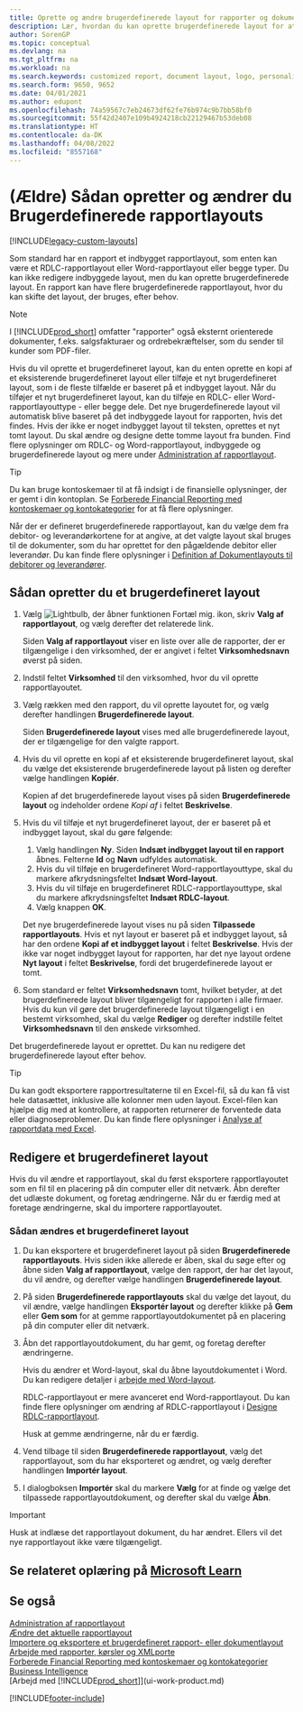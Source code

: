 ```yaml
---
title: Oprette og ændre brugerdefinerede layout for rapporter og dokumenter
description: Lær, hvordan du kan oprette brugerdefinerede layout for at tilpasse udseendet af en rapport, når den vises, udskrives eller gemmes.
author: SorenGP
ms.topic: conceptual
ms.devlang: na
ms.tgt_pltfrm: na
ms.workload: na
ms.search.keywords: customized report, document layout, logo, personalize
ms.search.form: 9650, 9652
ms.date: 04/01/2021
ms.author: edupont
ms.openlocfilehash: 74a59567c7eb24673df62fe76b974c9b7bb58bf0
ms.sourcegitcommit: 55f42d2407e109b4924218cb22129467b53deb08
ms.translationtype: HT
ms.contentlocale: da-DK
ms.lasthandoff: 04/08/2022
ms.locfileid: "8557168"
---
```

# <a name="legacy-create-and-modify-custom-report-layouts"></a>(Ældre) Sådan opretter og ændrer du Brugerdefinerede rapportlayouts

[!INCLUDE[legacy-custom-layouts](includes/legacy-custom-layouts.md)]

Som standard har en rapport et indbygget rapportlayout, som enten kan være et RDLC-rapportlayout eller Word-rapportlayout eller begge typer. Du kan ikke redigere indbyggede layout, men du kan oprette brugerdefinerede layout. En rapport kan have flere brugerdefinerede rapportlayout, hvor du kan skifte det layout, der bruges, efter behov.

> [!NOTE]  
> I [!INCLUDE[prod_short](includes/prod_short.md)] omfatter "rapporter" også eksternt orienterede dokumenter, f.eks. salgsfakturaer og ordrebekræftelser, som du sender til kunder som PDF-filer.

Hvis du vil oprette et brugerdefineret layout, kan du enten oprette en kopi af et eksisterende brugerdefineret layout eller tilføje et nyt brugerdefineret layout, som i de fleste tilfælde er baseret på et indbygget layout. Når du tilføjer et nyt brugerdefineret layout, kan du tilføje en RDLC- eller Word-rapportlayouttype - eller begge dele. Det nye brugerdefinerede layout vil automatisk blive baseret på det indbyggede layout for rapporten, hvis det findes. Hvis der ikke er noget indbygget layout til teksten, oprettes et nyt tomt layout. Du skal ændre og designe dette tomme layout fra bunden. Find flere oplysninger om RDLC- og Word-rapportlayout, indbyggede og brugerdefinerede layout og mere under [Administration af rapportlayout](ui-manage-report-layouts.md).  

> [!TIP]
> Du kan bruge kontoskemaer til at få indsigt i de finansielle oplysninger, der er gemt i din kontoplan. Se [Forberede Financial Reporting med kontoskemaer og kontokategorier](bi-how-work-account-schedule.md) for at få flere oplysninger.

Når der er defineret brugerdefinerede rapportlayout, kan du vælge dem fra debitor- og leverandørkortene for at angive, at det valgte layout skal bruges til de dokumenter, som du har oprettet for den pågældende debitor eller leverandør. Du kan finde flere oplysninger i [Definition af Dokumentlayouts til debitorer og leverandører](ui-define-customer-vendor-document-layouts.md).

## <a name="to-create-a-custom-layout"></a>Sådan opretter du et brugerdefineret layout

1. Vælg ![Lightbulb, der åbner funktionen Fortæl mig.](media/ui-search/search_small.png "Fortæl mig, hvad du vil foretage dig") ikon, skriv **Valg af rapportlayout**, og vælg derefter det relaterede link.

    Siden **Valg af rapportlayout** viser en liste over alle de rapporter, der er tilgængelige i den virksomhed, der er angivet i feltet **Virksomhedsnavn** øverst på siden.
2. Indstil feltet **Virksomhed** til den virksomhed, hvor du vil oprette rapportlayoutet.
3. Vælg rækken med den rapport, du vil oprette layoutet for, og vælg derefter handlingen **Brugerdefinerede layout**.  

   Siden **Brugerdefinerede layout** vises med alle brugerdefinerede layout, der er tilgængelige for den valgte rapport.
4. Hvis du vil oprette en kopi af et eksisterende brugerdefineret layout, skal du vælge det eksisterende brugerdefinerede layout på listen og derefter vælge handlingen **Kopiér**.  

   Kopien af det brugerdefinerede layout vises på siden **Brugerdefinerede layout** og indeholder ordene *Kopi af* i feltet **Beskrivelse**.
5. Hvis du vil tilføje et nyt brugerdefineret layout, der er baseret på et indbygget layout, skal du gøre følgende:  
   1. Vælg handlingen **Ny**. Siden **Indsæt indbygget layout til en rapport** åbnes. Felterne **Id** og **Navn** udfyldes automatisk.
   2. Hvis du vil tilføje en brugerdefineret Word-rapportlayouttype, skal du markere afkrydsningsfeltet **Indsæt Word-layout**.
   3. Hvis du vil tilføje en brugerdefineret RDLC-rapportlayouttype, skal du markere afkrydsningsfeltet **Indsæt RDLC-layout**.
   4. Vælg knappen **OK**.  

    Det nye brugerdefinerede layout vises nu på siden **Tilpassede rapportlayouts**. Hvis et nyt layout er baseret på et indbygget layout, så har den ordene **Kopi af et indbygget layout** i feltet **Beskrivelse**. Hvis der ikke var noget indbygget layout for rapporten, har det nye layout ordene **Nyt layout** i feltet **Beskrivelse**, fordi det brugerdefinerede layout er tomt.
6. Som standard er feltet **Virksomhedsnavn** tomt, hvilket betyder, at det brugerdefinerede layout bliver tilgængeligt for rapporten i alle firmaer. Hvis du kun vil gøre det brugerdefinerede layout tilgængeligt i en bestemt virksomhed, skal du vælge **Rediger** og derefter indstille feltet **Virksomhedsnavn** til den ønskede virksomhed.

Det brugerdefinerede layout er oprettet. Du kan nu redigere det brugerdefinerede layout efter behov.

> [!TIP]
> Du kan godt eksportere rapportresultaterne til en Excel-fil, så du kan få vist hele datasættet, inklusive alle kolonner men uden layout. Excel-filen kan hjælpe dig med at kontrollere, at rapporten returnerer de forventede data eller diagnoseproblemer. Du kan finde flere oplysninger i [Analyse af rapportdata med Excel](report-analyze-excel.md).

## <a name="modifying-a-custom-layout"></a><a name="ModifyCustomLayout"></a>Redigere et brugerdefineret layout

Hvis du vil ændre et rapportlayout, skal du først eksportere rapportlayoutet som en fil til en placering på din computer eller dit netværk. Åbn derefter det udlæste dokument, og foretag ændringerne. Når du er færdig med at foretage ændringerne, skal du importere rapportlayoutet.

### <a name="to-modify-a-custom-layout"></a>Sådan ændres et brugerdefineret layout

1. Du kan eksportere et brugerdefineret layout på siden **Brugerdefinerede rapportlayouts**. Hvis siden ikke allerede er åben, skal du søge efter og åbne siden **Valg af rapportlayout**, vælge den rapport, der har det layout, du vil ændre, og derefter vælge handlingen **Brugerdefinerede layout**.  
2. På siden **Brugerdefinerede rapportlayouts** skal du vælge det layout, du vil ændre, vælge handlingen **Eksportér layout** og derefter klikke på **Gem** eller **Gem som** for at gemme rapportlayoutdokumentet på en placering på din computer eller dit netværk.  
3. Åbn det rapportlayoutdokument, du har gemt, og foretag derefter ændringerne.

   Hvis du ændrer et Word-layout, skal du åbne layoutdokumentet i Word. Du kan redigere detaljer i [arbejde med Word-layout](ui-how-add-fields-word-report-layout.md)<!--the next section [Making Changes to the Report Layout](ui-how-create-custom-report-layout.md#MakeChangesToLayout)-->.

   RDLC-rapportlayout er mere avanceret end Word-rapportlayout. Du kan finde flere oplysninger om ændring af RDLC-rapportlayout i [Designe RDLC-rapportlayout](/dynamics-nav/Designing-RDLC-Report-Layouts).

   Husk at gemme ændringerne, når du er færdig.

4. Vend tilbage til siden **Brugerdefinerede rapportlayout**, vælg det rapportlayout, som du har eksporteret og ændret, og vælg derefter handlingen **Importér layout**.  

5. I dialogboksen **Importér** skal du markere **Vælg** for at finde og vælge det tilpassede rapportlayoutdokument, og derefter skal du vælge **Åbn**.

> [!IMPORTANT]
> Husk at indlæse det rapportlayout dokument, du har ændret. Ellers vil det nye rapportlayout ikke være tilgængeligt.

<!--
##  <a name="MakeChangesToLayout"></a> Create and Modify Custom Report Layouts

To make general formatting and layout changes, such as changing text font, adding and modifying a table, or removing a data field, just use the basic editing features of Word, like you do with any Word document.

If you're designing a Word report layout from scratch or adding new data fields, then start by adding a table that includes rows and columns that will eventually hold the data fields.

> [!TIP]  
> Show the table gridlines so that you see the boundaries of table cells. Remember to hide the gridlines when you're done editing. To show or hide table gridlines, select the table, and then under **Layout** on the **Table** tab, choose **View Gridlines**.

### Embedding Fonts in Word Layouts for Consistency

To ensure that reports always display and print with the intended fonts, wherever users open or print the reports, you can embed the fonts in the Word document. However, embedding fonts can significantly increase the size of the Word files. For more information about embedding fonts in Word, see [Embed fonts in Word, PowerPoint, or Excel](https://support.office.com/article/Embed-fonts-in-Word-PowerPoint-or-Excel-cb3982aa-ea76-4323-b008-86670f222dbc).

###  <a name="RemoveField"></a> Removing Label and Data Fields in Word Layouts

 Label and data fields of a report are contained in content controls in Word. The following figure illustrates a content control when it's selected in the Word document.  

 ![Content control for field in Word report layout.](media/nav_wordreportlayouts_contentcontrol.png "NAV_WordReportLayouts_ContentControl")  

 The name of the label or data field name displays in the content control. In the example, the field name is CompanyAddr1.  

### To remove a label or data field  

1. Right-click the field that you want to delete, and then choose **Remove Content Control**.  

     The content control is removed, but the field name remains as text.  

2. Delete the remaining text as needed.  

### Adding data fields

Adding data fields from a report dataset is a more advanced and requires some knowledge of the report dataset. For information about adding fields for data, labels, data, and images, see [Add Fields to a Word Report Layout](ui-how-add-fields-word-report-layout.md).  -->

## <a name="see-related-training-at-microsoft-learn"></a>Se relateret oplæring på [Microsoft Learn](/learn/modules/change-documents-dynamics-365-business-central/index)

## <a name="see-also"></a>Se også

[Administration af rapportlayout](ui-manage-report-layouts.md)  
[Ændre det aktuelle rapportlayout](ui-how-change-layout-currently-used-report.md)  
[Importere og eksportere et brugerdefineret rapport- eller dokumentlayout](ui-how-import-and-export-report-layout.md)  
[Arbejde med rapporter, kørsler og XMLporte](ui-work-report.md)  
[Forberede Financial Reporting med kontoskemaer og kontokategorier](bi-how-work-account-schedule.md) 
[Business Intelligence](bi.md)  
[Arbejd med [!INCLUDE[prod_short](includes/prod_short.md)]](ui-work-product.md)  


[!INCLUDE[footer-include](includes/footer-banner.md)]